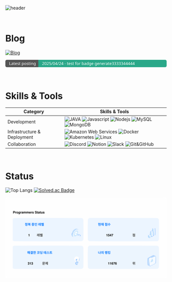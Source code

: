![header](https://capsule-render.vercel.app/api?type=soft&color=0:99d1ce,100:2aa889&height=170&fontAlignY=55&section=header&text=CHOO&fontSize=90&fontColor=0c1014&rotate=-8)

<br>

# Blog

[![Blog](https://img.shields.io/badge/CHOO─study-2aa889?style=flat&logo=github&logoColor=white)](https://github.com/CHOO-O/CHOO-study)

<!--LATEST_LINK_START-->
[![Latest Post](https://raw.githubusercontent.com/CHOO-O/CHOO-study/main/badge/Latest-post.svg)](https://github.com/CHOO-O/CHOO-study/blob/main/GitHub/badge-test3.md)
<!--LATEST_LINK_END-->

<br>

# Skills & Tools

| Category                    | Skills & Tools                                                                                                                                                                                                                                                                                                                                                                                                                                                                             |
| --------------------------- | ------------------------------------------------------------------------------------------------------------------------------------------------------------------------------------------------------------------------------------------------------------------------------------------------------------------------------------------------------------------------------------------------------------------------------------------------------------------------------------------ |
| Development                 | ![JAVA](https://img.shields.io/badge/JAVA-007396?style=flat&logo=Java&logoColor=white) ![Javascript](https://img.shields.io/badge/Javascript-F7DF1E?style=flat&logo=javascript&logoColor=white) ![Nodejs](https://img.shields.io/badge/Node.js-5FA04E?style=flat&logo=nodedotjs&logoColor=white) ![MySQL](https://img.shields.io/badge/MySQL-4479A1?style=flat&logo=mysql&logoColor=white) ![MongoDB](https://img.shields.io/badge/MongoDB-47A248?style=flat&logo=mongodb&logoColor=white) |
| Infrastructure & Deployment | ![Amazon Web Services](https://img.shields.io/badge/Amazon%20Web%20Services-232F3E?style=flat&logo=amazonwebservices&logoColor=white) ![Docker](https://img.shields.io/badge/Docker-2496ED?style=flat&logo=docker&logoColor=white) ![Kubernetes](https://img.shields.io/badge/Kubernetes-326CE5?style=flat&logo=kubernetes&logoColor=white) ![Linux](https://img.shields.io/badge/Linux-FCC624?style=flat&logo=linux&logoColor=white)                                                      |
| Collaboration               | ![Discord](https://img.shields.io/badge/Discord-5865F2?style=flat&logo=discord&logoColor=white) ![Notion](https://img.shields.io/badge/Notion-000000?style=flat&logo=slack&logoColor=white) ![Slack](https://img.shields.io/badge/Slack-4A154B?style=flat&logo=slack&logoColor=white) ![Git&GitHub](https://img.shields.io/badge/Git&GitHub-181717?style=flat&logo=github&logoColor=white)                                                                                                 |

<br>

# Status

![Top Langs](https://github-readme-stats.vercel.app/api/top-langs/?username=CHOO-O&layout=compact&theme=gotham) [![Solved.ac Badge](http://mazassumnida.wtf/api/v2/generate_badge?boj=choo_o)](https://solved.ac/choo_o})

![Programmers Badge](https://raw.githubusercontent.com/CHOO-O/Programmers_Badge_Generator/main/result/result.svg)
